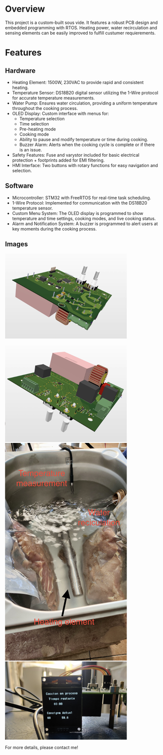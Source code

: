 # Overview
This project is a custom-built sous vide. It features a robust PCB design and embedded programming with RTOS. Heating power, water recirculation
and sensing elements can be easily improved to fulfill custumer requierements.
# Features
## Hardware
* Heating Element: 1500W, 230VAC to provide rapid and consistent heating.
* Temperature Sensor: DS18B20 digital sensor utilizing the 1-Wire protocol for accurate temperature measurements.
* Water Pump: Ensures water circulation, providing a uniform temperature throughout the cooking process.
* OLED Display: Custom interface with menus for:
  * Temperature selection
  * Time selection
  * Pre-heating mode
  * Cooking mode
  * Ability to pause and modify temperature or time during cooking.
  * Buzzer Alarm: Alerts when the cooking cycle is complete or if there is an issue.
* Safety Features: Fuse and varystor included for basic electrical protection + footprints added for EMI filtering.
* HMI Interface: Two buttons with rotary functions for easy navigation and selection.
## Software
 * Microcontroller: STM32 with FreeRTOS for real-time task scheduling.
 * 1-Wire Protocol: Implemented for communication with the DS18B20 temperature sensor.
 * Custom Menu System: The OLED display is programmed to show temperature and time settings, cooking modes, and live cooking status.
 * Alarm and Notification System: A buzzer is programmed to alert users at key moments during the cooking process.

## Images
<img src="Images/PCB_TOP.png" width="400">
<img src="Images/PCB_BOTTOM.png" width="400">
<img src="Images/Container.jpg" width="400">
<img src="Images/Oled.jpg" width="400">

For more details, please contact me!


